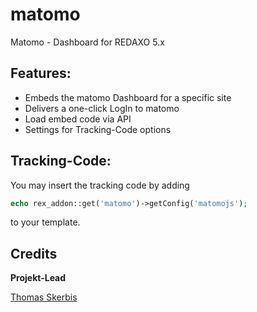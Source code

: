 # matomo
Matomo - Dashboard for REDAXO 5.x

## Features: 
- Embeds the matomo Dashboard for a specific site
- Delivers a one-click LogIn to matomo
- Load embed code via API
- Settings for Tracking-Code options

## Tracking-Code:

You may insert the tracking code by adding 

```php
echo rex_addon::get('matomo')->getConfig('matomojs');
```
to your template.

## Credits

**Projekt-Lead**

[Thomas Skerbis](https://github.com/skerbis)
